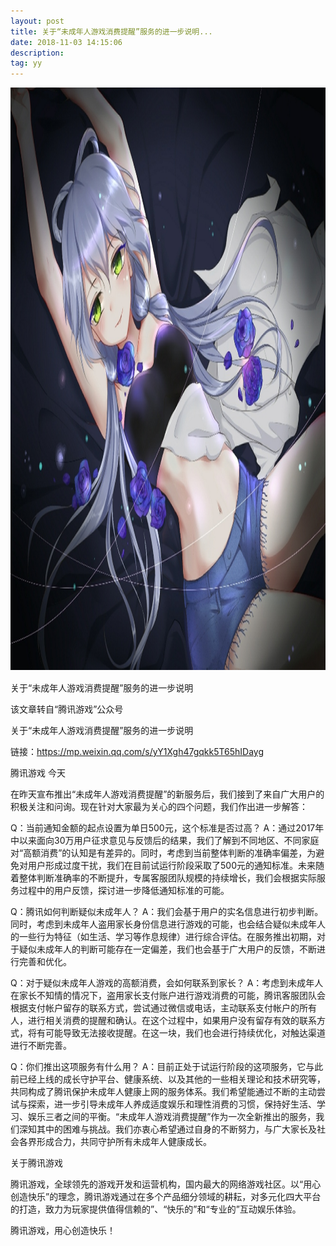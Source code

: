 ```yaml
---
layout: post
title: 关于“未成年人游戏消费提醒”服务的进一步说明...
date: 2018-11-03 14:15:06 
description: 
tag: yy
---
```

<img src="/images/g.jpg"  width="1320" height="932"/>
　

关于“未成年人游戏消费提醒”服务的进一步说明

该文章转自“腾讯游戏”公众号

关于“未成年人游戏消费提醒”服务的进一步说明

链接：https://mp.weixin.qq.com/s/yY1Xgh47gqkk5T65hIDayg

腾讯游戏  今天

在昨天宣布推出“未成年人游戏消费提醒”的新服务后，我们接到了来自广大用户的积极关注和问询。现在针对大家最为关心的四个问题，我们作出进一步解答：

 

  Q：当前通知金额的起点设置为单日500元，这个标准是否过高？
  A：通过2017年中以来面向30万用户征求意见与反馈后的结果，我们了解到不同地区、不同家庭对“高额消费”的认知是有差异的。同时，考虑到当前整体判断的准确率偏差，为避免对用户形成过度干扰，我们在目前试运行阶段采取了500元的通知标准。未来随着整体判断准确率的不断提升，专属客服团队规模的持续增长，我们会根据实际服务过程中的用户反馈，探讨进一步降低通知标准的可能。
 

  Q：腾讯如何判断疑似未成年人？
  A：我们会基于用户的实名信息进行初步判断。同时，考虑到未成年人盗用家长身份信息进行游戏的可能，也会结合疑似未成年人的一些行为特征（如生活、学习等作息规律）进行综合评估。在服务推出初期，对于疑似未成年人的判断可能存在一定偏差，我们也会基于广大用户的反馈，不断进行完善和优化。

 

  Q：对于疑似未成年人游戏的高额消费，会如何联系到家长？
  A：考虑到未成年人在家长不知情的情况下，盗用家长支付账户进行游戏消费的可能，腾讯客服团队会根据支付帐户留存的联系方式，尝试通过微信或电话，主动联系支付帐户的所有人，进行相关消费的提醒和确认。在这个过程中，如果用户没有留存有效的联系方式，将有可能导致无法接收提醒。在这一块，我们也会进行持续优化，对触达渠道进行不断完善。

 

  Q：你们推出这项服务有什么用？ 
  A：目前正处于试运行阶段的这项服务，它与此前已经上线的成长守护平台、健康系统、以及其他的一些相关理论和技术研究等，共同构成了腾讯保护未成年人健康上网的服务体系。我们希望能通过不断的主动尝试与探索，进一步引导未成年人养成适度娱乐和理性消费的习惯，保持好生活、学习、娱乐三者之间的平衡。“未成年人游戏消费提醒”作为一次全新推出的服务，我们深知其中的困难与挑战。我们亦衷心希望通过自身的不断努力，与广大家长及社会各界形成合力，共同守护所有未成年人健康成长。




关于腾讯游戏

腾讯游戏，全球领先的游戏开发和运营机构，国内最大的网络游戏社区。以“用心创造快乐”的理念，腾讯游戏通过在多个产品细分领域的耕耘，对多元化四大平台的打造，致力为玩家提供值得信赖的”、“快乐的”和“专业的”互动娱乐体验。

腾讯游戏，用心创造快乐！







